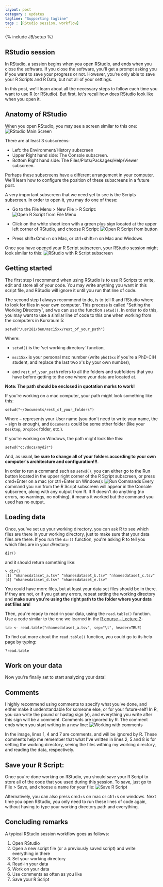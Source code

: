 ```yaml
---
layout: post
category : updates
tagline: "Supporting tagline"
tags : [RStudio session, workflow]
---
```

{% include JB/setup %}

## RStudio session
In RStudio, a session begins when you open RStudio, and ends when you close the software. If you close the software, you'll get a prompt asking you if you want to save your progress or not. However, you're only able to save your R Scripts and R Data, but not all of your settings. 

In this post, we'll learn about all the necessary steps to follow each time you want to use R (or RStudio). But first, let's recall how does RStudio look like when you open it.

## Anatomy of RStudio
When you open RStudio, you may see a screen similar to this one:
![RStudio Main Screen](https://36.media.tumblr.com/2ed3a2cb94069b9107b6ea5c0c99a51d/tumblr_nx6xisTPg61qahqiuo1_540.png)

There are at least 3 subscreens:

* Left: the Environment/History subscreen
* Upper Right hand side: The Console subscreen.
* Bottom Right hand side: The Files/Plots/Packages/Help/Viewer subscreen.

Perhaps these subscreens have a different arrangement in your computer. We'll learn how to configure the position of these subscreens in a future post.

A very important subscreen that we need yet to see is the Scripts subscreen.
In order to open it, you may do one of these:

* Go to the File Menu > New File > R Script: ![Open R Script from File Menu](https://40.media.tumblr.com/b932bac57512f8595862f808130c0138/tumblr_nx6y2bMVKN1qahqiuo3_1280.png)

* Click on the white sheet icon with a green plus sign located at the upper left corner of RStudio, and choose R Script: ![Open R Script from button](https://36.media.tumblr.com/c145730ea80f7ddcae0de7b98b38777e/tumblr_nx6y2bMVKN1qahqiuo2_400.png)

* Press shift+Cmd+n on Mac, or ctrl+shift+n on Mac and Windows.

Once you have opened your R Script subscreen, your RStudio session might look similar to this:
![RStudio with R Script subscreen](https://40.media.tumblr.com/1a899c362fcafa8260d0dc064f35942a/tumblr_nx6y2bMVKN1qahqiuo1_1280.png)


## Getting started
The first step I recommend when using RStudio is to use R Scripts to write, edit and store all of your code. 
You may write anything you want in this script file, and RStudio will ignore it until you run that line of code.

The second step I always recommend to do, is to tell R and RStudio where to look for files in your own computer. This process is called "Setting the Working Directory", and we can use the function `setwd()`. In order to do this, you may want to use a similar line of code to this one when working from the computers in Kursraum 5:

```
setwd("/usr281/ben/msc15xx/rest_of_your_path")
```

Where:

* `setwd()` is the 'set working directory' function, 

* `msc15xx` is your personal msc number (write `phd15xx` if you're a PhD-CIH student, and replace the last two x's by your own number), 

* and `rest_of_your_path` refers to all the folders and subfolders that you have before getting to the one where your data are located at.

**Note: The path should be enclosed in quotation marks to work!**


If you're working on a mac computer, your path might look something like this:

```
setwd("~/Documents/rest_of_your_folders")
```

Where `~` represents your User name (you don't need to write your name, the `~` sign is enough), and `Documents` could be some other folder (like your `Desktop`, `Dropbox` folder, etc.).

If you're working on Windows, the path might look like this:

```
setwd("c:/docs/mydir")
```

And, as usual, **be sure to change all of your folders according to your own computer's architecture and configuration!!!**.

In order to run a command such as `setwd()`, you can either go to the Run button located in the upper right corner of the R Script subscreen, or press cmd+Enter on a mac (or ctrl+Enter on Windows):
![Run Commands](https://41.media.tumblr.com/e67f2292e3d9316eb1e906b9eae2bc6d/tumblr_nx712qMrvb1qahqiuo1_1280.png)
Every command you run from the R Script subscreen will appear in the Console subscreen, along with any output from R. If R doesn't do anything (no errors, no warnings, no nothing), it means it worked but the command you used has no output.

## Loading data
Once, you've set up your working directory, you can ask R to see which files are there in your working directory, just to make sure that your data files are there. If you run the `dir()` function, you're asking R to tell you which files are in your *dir*ectory:

```
dir()
```

and it should return something like:

```
> dir()
[1] "nhanesdataset_a.tsv" "nhanesdataset_b.tsv" "nhanesdataset_c.tsv"
[4] "nhanesdataset_d.tsv" "nhanesdataset_e.tsv"
```

You could have more files, but at least your data set files should be in there. If they are not, or if you get any errors, repeat setting the working directory and **make sure you're using the right path to the folder where your data set files are!**

Then, you're ready to read-in your data, using the `read.table()` function. Use a code similar to the one we learned in the [R course - Lecture 2](http://www.en.msc-epidemiologie.med.uni-muenchen.de/download/winter-term-15__6/quantitave-methods/r-course/r-course_l2_datasets_plots.pdf):

```
tab <- read.table("nhanesdataset_a.tsv", sep="\t", header=TRUE)
```

To find out more about the `read.table()` function, you could go to its help page by typing:

```
?read.table
```

## Work on your data
Now you're finally set to start analyzing your data!

## Comments
I highly recommend using comments to specify what you've done, and either make it understandable for someone else, or for your future-self! In R, you can write the pound or hastag sign (`#`), and everything you write after this sign will be a comment. Comments are ignored by R. The comment ends when you start writing in a new line:
![Working with comments](https://41.media.tumblr.com/0c92dbdf787fc9acfc8bbbfe45fe2fd8/tumblr_nx70u8oovB1qahqiuo2_1280.png)


In the image, lines 1, 4 and 7 are comments, and will be ignored by R. These comments help me remember that what I've written in lines 2, 5 and 8 is for setting the working directory, seeing the files withing my working directory, and reading the data, respectively.

## Save your R Script:
Once you're done working on RStudio, you should save your R Script to store all of the code that you used during this session.
To save, just go to File > Save, and choose a name for your file:
![Save R Script](https://41.media.tumblr.com/be545993cf8a426ec4e8600b31bf0b37/tumblr_nx70u8oovB1qahqiuo1_1280.png)

Alternatively, you can also press cmd+s on mac or ctrl+s on windows. 
Next time you open RStudio, you only need to run these lines of code again, without having to type your working directory path and everything.

## Concluding remarks
A typical RStudio session workflow goes as follows:

1. Open RStudio
2. Open a new script file (or a previously saved script) and write everything in there
3. Set your working directory
4. Read-in your data
5. Work on your data
6. Use comments as often as you like
7. Save your R Script



